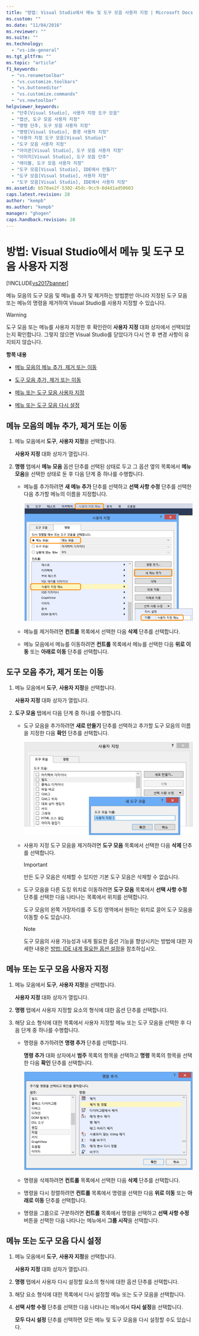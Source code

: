 ```yaml
---
title: "방법: Visual Studio에서 메뉴 및 도구 모음 사용자 지정 | Microsoft Docs"
ms.custom: ""
ms.date: "11/04/2016"
ms.reviewer: ""
ms.suite: ""
ms.technology: 
  - "vs-ide-general"
ms.tgt_pltfrm: ""
ms.topic: "article"
f1_keywords: 
  - "vs.renametoolbar"
  - "vs.customize.toolbars"
  - "vs.buttoneditor"
  - "vs.customize.commands"
  - "vs.newtoolbar"
helpviewer_keywords: 
  - "단추[Visual Studio], 사용자 지정 도구 모음"
  - "캡션, 도구 모음 사용자 지정"
  - "명령 단추, 도구 모음 사용자 지정"
  - "명령[Visual Studio], 환경 사용자 지정"
  - "사용자 지정 도구 모음[Visual Studio]"
  - "도구 모음 사용자 지정"
  - "아이콘[Visual Studio], 도구 모음 사용자 지정"
  - "이미지[Visual Studio], 도구 모음 단추"
  - "레이블, 도구 모음 사용자 지정"
  - "도구 모음[Visual Studio], IDE에서 만들기"
  - "도구 모음[Visual Studio], 사용자 지정"
  - "도구 모음[Visual Studio], IDE에서 사용자 지정"
ms.assetid: b570ae2f-5302-45dc-9cc9-8d4d1ad50603
caps.latest.revision: 28
author: "kempb"
ms.author: "kempb"
manager: "ghogen"
caps.handback.revision: 28
---
```

# 방법: Visual Studio에서 메뉴 및 도구 모음 사용자 지정
[!INCLUDE[vs2017banner](../code-quality/includes/vs2017banner.md)]

메뉴 모음의 도구 모음 및 메뉴를 추가 및 제거하는 방법뿐만 아니라 지정된 도구 모음 또는 메뉴의 명령을 제거하여 Visual Studio를 사용자 지정할 수 있습니다.  
  
> [!WARNING]
>  도구 모음 또는 메뉴를 사용자 지정한 후 확인란이 **사용자 지정** 대화 상자에서 선택되었는지 확인합니다.  그렇지 않으면 Visual Studio를 닫았다가 다시 연 후 변경 사항이 유지되지 않습니다.  
  
 **항목 내용**  
  
-   [메뉴 모음의 메뉴 추가, 제거 또는 이동](../ide/how-to-customize-menus-and-toolbars-in-visual-studio.md#bkmk_addmenu)  
  
-   [도구 모음 추가, 제거 또는 이동](../ide/how-to-customize-menus-and-toolbars-in-visual-studio.md#bkmk_addtoolbar)  
  
-   [메뉴 또는 도구 모음 사용자 지정](../ide/how-to-customize-menus-and-toolbars-in-visual-studio.md#bkmk_customize)  
  
-   [메뉴 또는 도구 모음 다시 설정](../ide/how-to-customize-menus-and-toolbars-in-visual-studio.md#bkmk_reset)  
  
##  <a name="bkmk_addmenu"></a> 메뉴 모음의 메뉴 추가, 제거 또는 이동  
  
1.  메뉴 모음에서 **도구**, **사용자 지정**을 선택합니다.  
  
     **사용자 지정** 대화 상자가 열립니다.  
  
2.  **명령** 탭에서 **메뉴 모음** 옵션 단추를 선택된 상태로 두고 그 옵션 옆의 목록에서 **메뉴 모음**을 선택한 상태로 둔 후 다음 단계 중 하나를 수행합니다.  
  
    -   메뉴를 추가하려면 **새 메뉴 추가** 단추를 선택하고 **선택 사항 수정** 단추를 선택한 다음 추가할 메뉴의 이름을 지정합니다.  
  
         ![메뉴 추가 방법을 표시하는 사용자 지정 대화 상자](../ide/media/addmenu.png "AddMenu")  
  
    -   메뉴를 제거하려면 **컨트롤** 목록에서 선택한 다음 **삭제** 단추를 선택합니다.  
  
    -   메뉴 모음에서 메뉴를 이동하려면 **컨트롤** 목록에서 메뉴를 선택한 다음 **위로 이동** 또는 **아래로 이동** 단추를 선택합니다.  
  
##  <a name="bkmk_addtoolbar"></a> 도구 모음 추가, 제거 또는 이동  
  
1.  메뉴 모음에서 **도구**, **사용자 지정**을 선택합니다.  
  
     **사용자 지정** 대화 상자가 열립니다.  
  
2.  **도구 모음** 탭에서 다음 단계 중 하나를 수행합니다.  
  
    -   도구 모음을 추가하려면 **새로 만들기** 단추를 선택하고 추가할 도구 모음의 이름을 지정한 다음 **확인** 단추를 선택합니다.  
  
         ![도구 모음 추가 방법을 표시하는 사용자 지정 대화 상자](../ide/media/addtoolbar.png "AddToolbar")  
  
    -   사용자 지정 도구 모음을 제거하려면 **도구 모음** 목록에서 선택한 다음 **삭제** 단추를 선택합니다.  
  
        > [!IMPORTANT]
        >  만든 도구 모음은 삭제할 수 있지만 기본 도구 모음은 삭제할 수 없습니다.  
  
    -   도구 모음을 다른 도킹 위치로 이동하려면 **도구 모음** 목록에서 **선택 사항 수정** 단추를 선택한 다음 나타나는 목록에서 위치를 선택합니다.  
  
         도구 모음의 왼쪽 가장자리를 주 도킹 영역에서 원하는 위치로 끌어 도구 모음을 이동할 수도 있습니다.  
  
        > [!NOTE]
        >  도구 모음의 사용 가능성과 내게 필요한 옵션 기능을 향상시키는 방법에 대한 자세한 내용은 [방법: IDE 내게 필요한 옵션 설정](../ide/reference/how-to-set-ide-accessibility-options.md)을 참조하십시오.  
  
##  <a name="bkmk_customize"></a> 메뉴 또는 도구 모음 사용자 지정  
  
1.  메뉴 모음에서 **도구**, **사용자 지정**을 선택합니다.  
  
     **사용자 지정** 대화 상자가 열립니다.  
  
2.  **명령** 탭에서 사용자 지정할 요소의 형식에 대한 옵션 단추를 선택합니다.  
  
3.  해당 요소 형식에 대한 목록에서 사용자 지정할 메뉴 또는 도구 모음을 선택한 후 다음 단계 중 하나를 수행합니다.  
  
    -   명령을 추가하려면 **명령 추가** 단추를 선택합니다.  
  
         **명령 추가** 대화 상자에서 **범주** 목록의 항목을 선택하고 **명령** 목록의 항목을 선택한 다음 **확인** 단추를 선택합니다.  
  
         ![Visual Studio의 명령 추가 대화 상자](../ide/media/addcommand.png "AddCommand")  
  
    -   명령을 삭제하려면 **컨트롤** 목록에서 선택한 다음 **삭제** 단추를 선택합니다.  
  
    -   명령을 다시 정렬하려면 **컨트롤** 목록에서 명령을 선택한 다음 **위로 이동** 또는 **아래로 이동** 단추를 선택합니다.  
  
    -   명령을 그룹으로 구분하려면 **컨트롤** 목록에서 명령을 선택하고 **선택 사항 수정** 버튼을 선택한 다음 나타나는 메뉴에서 **그룹 시작**을 선택합니다.  
  
##  <a name="bkmk_reset"></a> 메뉴 또는 도구 모음 다시 설정  
  
1.  메뉴 모음에서 **도구**, **사용자 지정**을 선택합니다.  
  
     **사용자 지정** 대화 상자가 열립니다.  
  
2.  **명령** 탭에서 사용자 다시 설정할 요소의 형식에 대한 옵션 단추를 선택합니다.  
  
3.  해당 요소 형식에 대한 목록에서 다시 설정할 메뉴 또는 도구 모음을 선택합니다.  
  
4.  **선택 사항 수정** 단추를 선택한 다음 나타나는 메뉴에서 **다시 설정**을 선택합니다.  
  
     **모두 다시 설정** 단추를 선택하면 모든 메뉴 및 도구 모음을 다시 설정할 수도 있습니다.